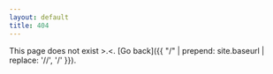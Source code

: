 ```yaml
---
layout: default
title: 404
---
```


This page does not exist >.<. [Go back]({{ "/" | prepend: site.baseurl | replace: '//', '/' }}).
